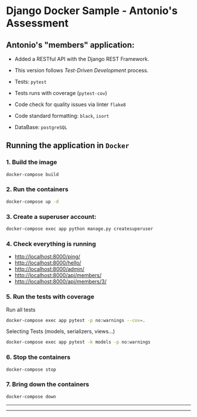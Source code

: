 # Django Docker Sample - Antonio's Assessment

## Antonio's "members" application:

- Added a RESTful API with the Django REST Framework.

- This version follows *Test-Driven Development* process.

- Tests: `pytest`

- Tests runs with coverage (`pytest-cov`)

- Code check for quality issues via linter `flake8`

- Code standard formatting: `black`, `isort`

- DataBase: `postgreSQL`

## Running the application in `Docker`

### 1. Build the image

```bash
docker-compose build
```

### 2. Run the containers

```bash
docker-compose up -d
```


### 3. Create a superuser account:

```bash
docker-compose exec app python manage.py createsuperuser
```

### 4. Check everything is running

- <http://localhost:8000/ping/>
- <http://localhost:8000/hello/>
- <http://localhost:8000/admin/>
- <http://localhost:8000/api/members/>
- <http://localhost:8000/api/members/3/>

### 5. Run the tests with coverage

Run all tests

```bash
docker-compose exec app pytest -p no:warnings --cov=.
```

Selecting Tests (models, serializers, views...)

```bash
docker-compose exec app pytest -k models -p no:warnings
```

### 6. Stop the containers

```bash
docker-compose stop
```

### 7. Bring down the containers

```bash
docker-compose down
```

---
---
